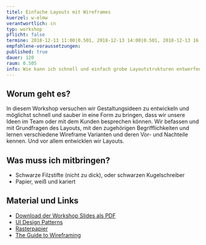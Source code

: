 ```yaml
---
titel: Einfache Layouts mit Wireframes
kuerzel: w-elmw
verantwortlich: cn
typ: workshop
pflicht: false
termine: 2018-12-13 11:00|0.501, 2018-12-13 14:00|0.501, 2018-12-13 16:00|0.501
empfohlene-voraussetzungen:
published: true
dauer: 120
raum: 0.505
info: Wie kann ich schnell und einfach grobe Layoutstrukturen entwerfen und testen?
---
```


## Worum geht es?

In diesem Workshop versuchen wir Gestaltungsideen zu entwickeln und möglichst schnell und sauber in eine Form zu bringen, dass wir unsere Ideen im Team oder mit dem Kunden besprechen können. Wir befassen und mit Grundfragen des Layouts, mit den zugehörigen Begrifflichkeiten und lernen verschiedene Wireframe Varianten und deren Vor- und Nachteile kennen. Und vor allem entwicklen wir Layouts.

## Was muss ich mitbringen?

- Schwarze Filzstifte (nicht zu dick), oder schwarzen Kugelschreiber
- Papier, weiß und kariert

## Material und Links
* [Download der Workshop Slides als PDF](../../download/workshop-layout-mit-wireframes/workshop-layout-mit-wireframes.pdf)
* [UI Design Patterns](http://ui-patterns.com/patterns)
* [Rasterpapier](../../download/workshop-layout-mit-wireframes/rasterpapier.zip)
* [The Guide to Wireframing](https://www.uxpin.com/studio/ebooks/guide-to-wireframing/)
